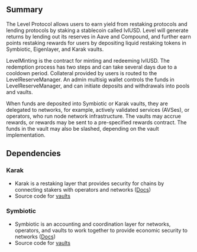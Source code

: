 ## Summary

The Level Protocol allows users to earn yield from restaking protocols and lending protocols by
staking a stablecoin called lvlUSD. Level will generate returns by lending out its reserves in Aave and Compound,
and further earn points restaking rewards for users by depositing liquid restaking tokens in Symbiotic, Eigenlayer, and Karak vaults.

LevelMinting is the contract for minting and redeeming lvlUSD. The redemption process has two steps and can take several
days due to a cooldown period. Collateral provided by users is routed to the LevelReserveManager. An admin multisig wallet
controls the funds in LevelReserveManager, and can initiate deposits and withdrawals into pools and vaults.

When funds are deposited into Symbiotic or Karak vaults, they are delegated to networks, for example, actively validated services (AVSes), or operators, who run node network infrastructure. The vaults may accrue rewards, or rewards may be sent to a pre-specified rewards contract. The funds in the vault may also be slashed, depending on the vault implementation.

## Dependencies
### Karak
- Karak is a restaking layer that provides security for chains by connecting stakers with operators and networks ([Docs](https://docs.karak.network/))
- Source code for [vaults](https://github.com/code-423n4/2024-07-karak/blob/main/src/interfaces/IVault.sol)

### Symbiotic
- Symbiotic is an accounting and coordination layer for networks, operators, and vaults to work together to provide economic security to networks ([Docs](https://docs.symbiotic.fi/))
- Source code for [vaults](https://github.com/symbioticfi/core/blob/main/src/contracts/vault/Vault.sol)